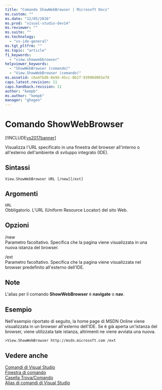 ```yaml
---
title: "Comando ShowWebBrowser | Microsoft Docs"
ms.custom: ""
ms.date: "12/05/2016"
ms.prod: "visual-studio-dev14"
ms.reviewer: ""
ms.suite: ""
ms.technology: 
  - "vs-ide-general"
ms.tgt_pltfrm: ""
ms.topic: "article"
f1_keywords: 
  - "view.showwebbrowser"
helpviewer_keywords: 
  - "ShowWebBrowser (comando)"
  - "View.ShowWebBrowser (comando)"
ms.assetid: c6a4fbd6-8e9d-45cc-8b2f-93990d065e78
caps.latest.revision: 11
caps.handback.revision: 11
author: "kempb"
ms.author: "kempb"
manager: "ghogen"
---
```

# Comando ShowWebBrowser
[!INCLUDE[vs2017banner](../../code-quality/includes/vs2017banner.md)]

Visualizza l'URL specificato in una finestra del browser all'interno o all'esterno dell'ambiente di sviluppo integrato \(IDE\).  
  
## Sintassi  
  
```  
View.ShowWebBrowser URL [/new][/ext]  
```  
  
## Argomenti  
 `URL`  
 Obbligatorio.  L'URL \(Uniform Resource Locator\) del sito Web.  
  
## Opzioni  
 \/new  
 Parametro facoltativo.  Specifica che la pagina viene visualizzata in una nuova istanza del browser.  
  
 \/ext  
 Parametro facoltativo.  Specifica che la pagina viene visualizzata nel browser predefinito all'esterno dell'IDE.  
  
## Note  
 L'alias per il comando **ShowWebBrowser** è **navigate** o **nav**.  
  
## Esempio  
 Nell'esempio riportato di seguito, la home page di MSDN Online viene visualizzata in un browser all'esterno dell'IDE.  Se è già aperta un'istanza del browser, viene utilizzata tale istanza, altrimenti ne viene avviata una nuova.  
  
```  
>View.ShowWebBrowser http://msdn.microsoft.com /ext  
```  
  
## Vedere anche  
 [Comandi di Visual Studio](../../ide/reference/visual-studio-commands.md)   
 [Finestra di comando](../../ide/reference/command-window.md)   
 [Casella Trova\/Comando](../../ide/find-command-box.md)   
 [Alias di comandi di Visual Studio](../../ide/reference/visual-studio-command-aliases.md)